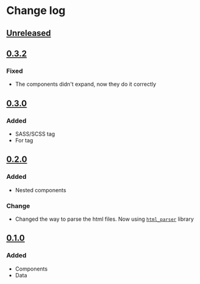 # Change log

## [Unreleased]

## [0.3.2]
### Fixed
- The components didn't expand, now they do it correctly

## [0.3.0]
### Added
- SASS/SCSS tag
- For tag

## [0.2.0]
### Added
- Nested components
### Change
- Changed the way to parse the html files. Now using [`html_parser`](https://crates.io/crates/html_parser) library

## [0.1.0]
### Added
- Components
- Data


[Unreleased]: https://github.com/dcxo/html_gen/compare/v0.3.2...HEAD
[0.3.2]: https://github.com/dcxo/html_gen/compare/v0.3.0...v0.3.2
[0.3.0]: https://github.com/dcxo/html_gen/compare/v0.2.0...v0.3.0
[0.2.0]: https://github.com/dcxo/html_gen/compare/v0.1.0...v0.2.0
[0.1.0]: https://github.com/dcxo/html_gen/releases/tag/v0.1.0
